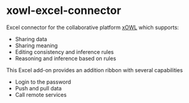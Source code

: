 # xowl-excel-connector

Excel connector for the collaborative platform [xOWL](https://cenotelie.fr/projects/xowl/index.html) which supports:
* Sharing data
* Sharing meaning
* Editing consistency and inference rules
* Reasoning and inference based on rules

This Excel add-on provides an addition ribbon with several capabilities
* Login to the password
* Push and pull data
* Call remote services

